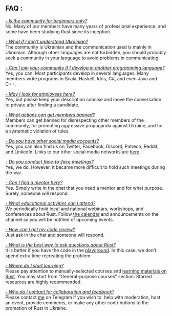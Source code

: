 
## FAQ :

<ins>*- Is the community for beginners only?*</ins><br/>
No. Many of our members have many years of professional experience, and some have been studying Rust since its inception.

<ins>*- What if I don’t understand Ukrainian?*</ins><br/>
The community is Ukrainian and the communication used is mainly in Ukrainian. Although other languages are not forbidden, you should probably seek a community in your language to avoid problems in communicating.

<ins>*- Can I join your community if I develop in another programming language?*</ins><br/>
Yes, you can. Most participants develop in several languages. Many members write programs in Scala, Haskell, Idris, C#, and even Java and C++.

<ins>*- May I look for employees here?*</ins><br/>
Yes, but please keep your description concise and move the conversation to private after finding a candidate.

<ins>*- What actions can get members  banned?*</ins><br/>
Members can get banned for disrespecting other members of the community, for promoting aggressive propaganda against Ukraine, and for a systematic violation of rules.

<ins>*- Do you have other social media accounts?*</ins><br/>
Yes, you can also find us on Twitter, Facebook, Discord, Patreon, Reddit, and LinkedIn. Links to our other social media networks are [here](https://t.me/rustlang_ua/2383)   

<ins>*- Do you conduct face-to-face meetings?*</ins><br/>
Yes, we do. However, it became more difficult to hold such meetings during the war.

<ins>*- Can I find a mentor here?*</ins><br/>
Yes. Simply write in the chat that you need a mentor and for what purpose. Surely, someone will respond.

<ins>*- What educational activities can I attend?*</ins><br/>
We periodically hold local and national webinars, workshops, and conferences about Rust. Follow  [the calendar](https://calendar.google.com/calendar/u/0?cid=OWpobWZuYTJmdjcyNjFxNjNzaDV1aHZhNWNAZ3JvdXAuY2FsZW5kYXIuZ29vZ2xlLmNvbQ) and announcements on the channel so you will be notified of upcoming events.

<ins>*- How can I get my code review?*</ins><br/>
Just ask in the chat and someone will respond.

<ins>*- What is the best way to ask questions about Rust?*</ins><br/>
It is better if you have the code in the [playground](https://play.rust-lang.org/). In this case, we don’t spend extra time recreating the problem.

<ins>*- Where do I start learning?*</ins><br/>
Please pay attention to manually-selected courses and [learning materials on Rust](https://github.com/Learn-Together-Pro/LearnRustTogether). You may start from “General-purpose courses” section. Starred resources are highly recommended.

<ins>*- Who do I contact for collaboration and feedback?*</ins><br/>
Please contact [me](https://t.me/wandalen_me) on Telegram if you wish to: help with moderation, host an event, provide comments, or make any other contributions to the promotion of Rust in Ukraine.
